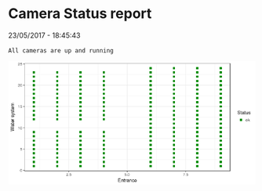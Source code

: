 Camera Status report
================
23/05/2017 - 18:45:43

    All cameras are up and running

![](camreport_files/figure-markdown_github/unnamed-chunk-2-1.png)

